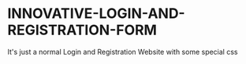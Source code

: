 # INNOVATIVE-LOGIN-AND-REGISTRATION-FORM
It's just a normal Login and Registration Website with some special css
